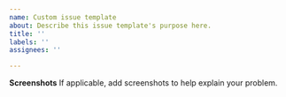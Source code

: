 ```yaml
---
name: Custom issue template
about: Describe this issue template's purpose here.
title: ''
labels: ''
assignees: ''

---
```


**Screenshots**
If applicable, add screenshots to help explain your problem.

